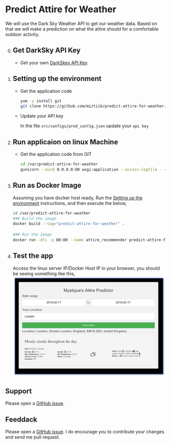 # Predict Attire for Weather
We will use the Dark Sky Weather API to get our weather data. Based on that we will make a prediction on what the attire should for a comfortable outdoor activity.

0. ## Get DarkSky API Key
    - Get your own [DarkSkey API Key](https://darksky.net/dev)

1. ## Setting up the environment
    - Get the application code
        ```sh
        yum -y install git
        git clone https://github.com/miztiik/predict-attire-for-weather.git
        ```
    - Update your API key

        In the file `src/configs/prod_config.json` update your `api key`

1. ## Run applicaion on linux Machine
    - Get the application code from GIT
        ```sh
        cd /var/predict-attire-for-weather
        gunicorn --bind 0.0.0.0:80 wsgi:application --access-logfile - --error-logfile - --capture-output --enable-stdio-inheritance
        ```

1. ## Run as Docker Image
    Assuming you have docker host ready, Run the [Setting up the environment](#setting-up-the-environment) instructions, and then execute the below,
    ```sh
    cd /var/predict-attire-for-weather
    ### Build the image
    docker build --tag="predict-attire-for-weather" .

    ### Run the Image   
    docker run -dti -p 80:80 --name attire_recommender predict-attire-for-weather
    ```

1. ## Test the app
    Access the linux server IP/Docker Host IP in your browser, you should be seeing something like this,
    ![Predict Attire for Weather](https://raw.githubusercontent.com/miztiik/predict-attire-for-weather/master/images/predict-attire-for-weather.png)

## Support
Please open a [GitHub issue](https://github.com/miztiik/predict-attire-for-weather/issues/new).

## Feeddack
Please open a [GitHub issue](https://github.com/miztiik/predict-attire-for-weather/issues/new). I do encourage you to contribute your changes and send me pull request.